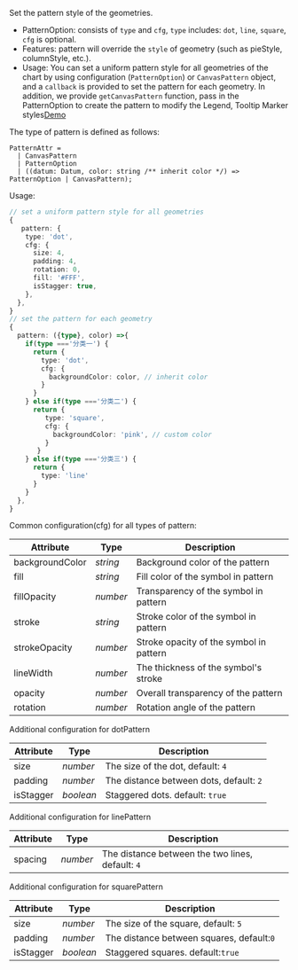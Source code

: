 Set the pattern style of the geometries.
- PatternOption: consists of `type` and `cfg`, `type` includes: `dot`, `line`, `square`, `cfg` is optional.
- Features: pattern will override the `style` of geometry (such as pieStyle, columnStyle, etc.).
- Usage: You can set a uniform pattern style for all geometries of the chart by using configuration (`PatternOption`) or `CanvasPattern` object, and a `callback` is provided to set the pattern for each geometry.
In addition, we provide `getCanvasPattern` function, pass in the PatternOption to create the pattern to modify the Legend, Tooltip Marker styles[Demo](/zh/examples/plugin/pattern#legend-marker-with-pattern)

The type of pattern is defined as follows:
```plain
PatternAttr =
  | CanvasPattern
  | PatternOption
  | ((datum: Datum, color: string /** inherit color */) => PatternOption | CanvasPattern);
```

Usage:
```ts
// set a uniform pattern style for all geometries
{
   pattern: {
    type: 'dot',
    cfg: {
      size: 4,
      padding: 4,
      rotation: 0,
      fill: '#FFF',
      isStagger: true,
    },
  },
}
// set the pattern for each geometry
{
  pattern: ({type}, color) =>{
    if(type ==='分类一') {
      return { 
        type: 'dot',
        cfg: {
          backgroundColor: color, // inherit color
        }
      }
    } else if(type ==='分类二') {
      return {
         type: 'square',
         cfg: {
           backgroundColor: 'pink', // custom color
         }
       }
    } else if(type ==='分类三') {
      return { 
        type: 'line' 
      }
    }
  },
}
```
<!--Configuration items for each pattern-->

Common configuration(cfg) for all types of pattern:

| Attribute        | Type            | Description            |
| ------------- | --------------- | ---------------- |
| backgroundColor   | _string_         | Background color of the pattern |
| fill     | _string_         |  Fill color of the symbol in pattern  |
| fillOpacity   |   _number_ | Transparency of the symbol in pattern  |
| stroke   | _string_         | Stroke color of the symbol in pattern |
| strokeOpacity       | _number_         | Stroke opacity of the symbol in pattern  |
| lineWidth   | _number_         | The thickness of the symbol's stroke       |
| opacity | _number_         | Overall transparency of the pattern              |
| rotation    | _number_         | Rotation angle of the pattern   |

Additional configuration for dotPattern

| Attribute        | Type             | Description            |
| ------------- | --------------- | ---------------- |
| size          | _number_         | The size of the dot, default: `4`  |
| padding          | _number_         | The distance between dots, default: `2` |
| isStagger        | _boolean_         | Staggered dots. default: `true`    |

Additional configuration for linePattern

| Attribute        | Type             | Description           |
| ------------- | --------------- | ---------------- |
| spacing          | _number_         | The distance between the two lines, default: `4`  |

Additional configuration for squarePattern

| Attribute        | Type             | Description           |
| ------------- | --------------- | ---------------- |
| size          | _number_         | The size of the square, default: `5`  |
| padding          | _number_         | The distance between squares, default:`0` |
| isStagger        | _boolean_         | Staggered squares. default:`true`    |